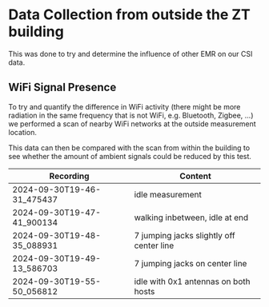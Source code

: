 # Data Collection from outside the ZT building
This was done to try and determine the influence of other EMR on our CSI data.

## WiFi Signal Presence
To try and quantify the difference in WiFi activity (there might be more radiation in the same frequency that is not WiFi, e.g. Bluetooth, Zigbee, ...) we performed a scan of nearby WiFi networks at the outside measurement location.

This data can then be compared with the scan from within the building to see whether the amount of ambient signals could be reduced by this test.


| Recording                  | Content                                  |
| -------------------------- | ---------------------------------------- |
| 2024-09-30T19-46-31_475437 | idle measurement                         |
| 2024-09-30T19-47-41_900134 | walking inbetween, idle at end           |
| 2024-09-30T19-48-35_088931 | 7 jumping jacks slightly off center line |
| 2024-09-30T19-49-13_586703 | 7 jumping jacks on center line           |
| 2024-09-30T19-55-50_056812 | idle with 0x1 antennas on both hosts     |
